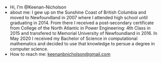 - Hi, I’m @Keenan-Nicholson
- about me: I gew up on the Sunshine Coast of British Columbia and moved to Newfoundland in 2007 where I attended high school until graduating in 2014.
From there I received a post-secondary certificate from College of the North Atlantic in Power Engineering: 4th Class in 2015 and transfered to
Memorial University of Newfoundland in 2016. In May 2020 I received my Bachelor of Science in computational mathematics and decided to use that knowledge
to persue a degree in computer science.
- How to reach me: keenanbnicholson@gmail.com
